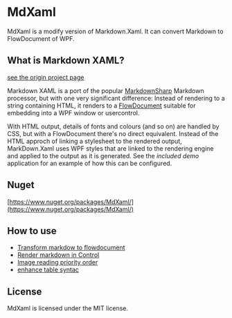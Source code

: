 # MdXaml

MdXaml is a modify version of Markdown.Xaml.
It can convert Markdown to FlowDocument of WPF.


## What is Markdown XAML?

[see the origin project page](https://github.com/theunrepentantgeek/Markdown.XAML)

Markdown XAML is a port of the popular 
[MarkdownSharp](http://code.google.com/p/markdownsharp/) Markdown processor, but with one very 
significant difference: Instead of rendering to a string containing HTML, it renders to a 
[FlowDocument](http://msdn.microsoft.com/en-us/library/system.windows.documents.flowdocument.aspx) 
suitable for embedding into a WPF window or usercontrol.

With HTML output, details of fonts and colours (and so on) are handled by CSS, but with a 
FlowDocument there's no direct equivalent. Instead of the HTML approch of linking a 
stylesheet to the rendered output, MarkDown.Xaml uses WPF styles that are linked to
the rendering engine and applied to the output as it is generated. See the *included demo* 
application for an example of how this can be configured.

## Nuget

[https://www.nuget.org/packages/MdXaml/](https://www.nuget.org/packages/MdXaml/)

## How to use

* [Transform markdow to flowdocument](Document/transform_markdow_to_flowdocument.md)
* [Render markdown in Control](Document/render_markdown_in_control.md)
* [Image reading priority order](Document/image_load_priority.md)
* [enhance table syntac](Document/table_enhance.md)

## License

MdXaml is licensed under the MIT license.